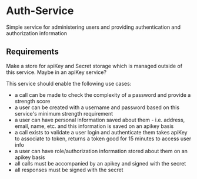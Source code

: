 # Auth-Service
Simple service for administering users and providing authentication and authorization information


## Requirements

Make a store for apiKey and Secret storage which is managed outside of this service.  Maybe in an apiKey service?

This service should enable the following use cases:

* a call can be made to check the complexity of a password and provide a strength score
* a user can be created with a username and password based on this service's minimum strength requirement
* a user can have personal information saved about them - i.e. address, email, name, etc. and this information is saved on an apikey basis
* a call exists to validate a user login and authenticate them takes apiKey to associate to token, returns a token good for 15 minutes to access user info
* a user can have role/authorization information stored about them on an apikey basis
* all calls must be accompanied by an apikey and signed with the secret
* all responses must be signed with the secret
